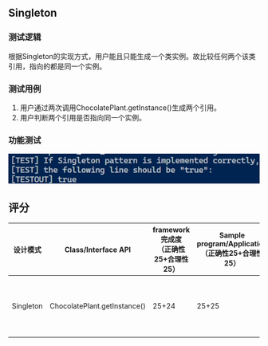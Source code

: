 ## Singleton

### 测试逻辑

根据Singleton的实现方式，用户能且只能生成一个类实例。故比较任何两个该类引用，指向的都是同一个实例。

### 测试用例

1. 用户通过两次调用ChocolatePlant.getInstance()生成两个引用。
2. 用户判断两个引用是否指向同一个实例。

### 功能测试

![Flyweight Test](../img/SingletonTest.jpg)

## 评分

| 设计模式  | Class/Interface API          | framework完成度<br />（正确性25+合理性25） | Sample program/Application<br />（正确性25+合理性25） | 备注                                                         |
| --------- | ---------------------------- | ------------------------------------------ | ----------------------------------------------------- | ------------------------------------------------------------ |
| Singleton | ChocolatePlant.getInstance() | 25+24                                      | 25+25                                                 | 【次要问题】在此项目中单例实现为内置类ChocolatePlantHolder的静态属性。建议简化实现为ChocolatePlant的静态属性。 |

